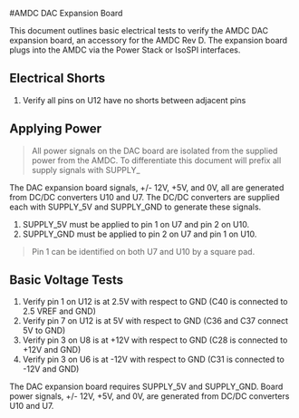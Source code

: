 #AMDC DAC Expansion Board

This document outlines basic electrical tests to verify the AMDC DAC expansion board, an accessory for the AMDC Rev D. The expansion board plugs into the AMDC via the Power Stack or IsoSPI interfaces. 

## Electrical Shorts
1. Verify all pins on U12 have no shorts between adjacent pins

## Applying Power
>All power signals on the DAC board are isolated from the supplied power from the AMDC. To differentiate this document will prefix all supply signals with SUPPLY_

The DAC expansion board signals, +/- 12V, +5V, and 0V, all are generated from DC/DC converters U10 and U7. The DC/DC converters are supplied each with SUPPLY_5V and SUPPLY_GND to generate these signals. 
1. SUPPLY_5V must be applied to pin 1 on U7 and pin 2 on U10. 
2. SUPPLY_GND must be applied to pin 2 on U7 and pin 1 on U10.

>Pin 1 can be identified on both U7 and U10 by a square pad.

## Basic Voltage Tests
 1. Verify pin 1 on U12 is at 2.5V with respect to GND (C40 is connected to 2.5 VREF and GND)
 2. Verify pin 7 on U12 is at 5V with respect to GND (C36 and C37 connect 5V to GND)
 3. Verify pin 3 on U8 is at +12V with respect to GND (C28 is connected to +12V and GND)
 4. Verify pin 3 on U6 is at -12V with respect to GND (C31 is connected to -12V and GND)


 The DAC expansion board requires SUPPLY_5V and SUPPLY_GND. Board power signals, +/- 12V, +5V, and 0V, are generated from DC/DC converters U10 and U7.  